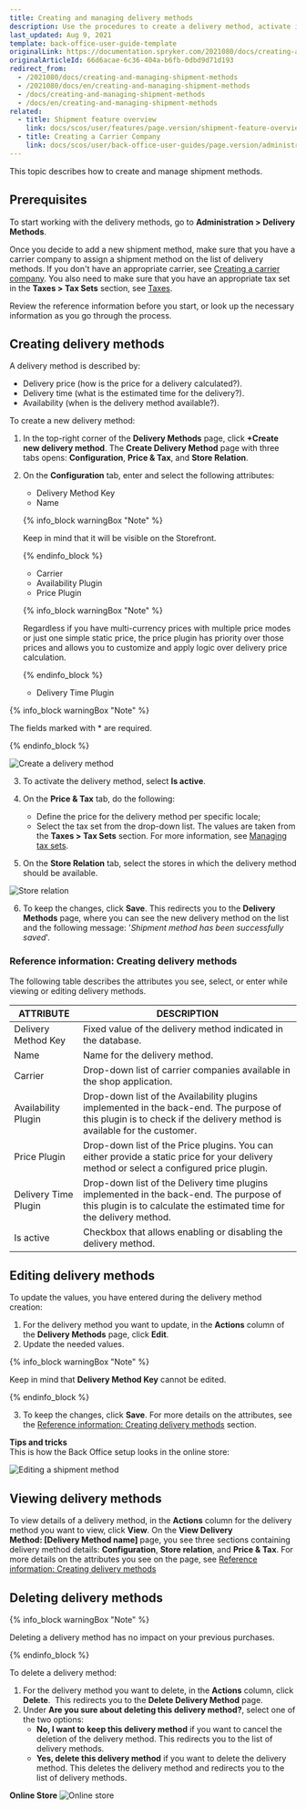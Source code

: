 ```yaml
---
title: Creating and managing delivery methods
description: Use the procedures to create a delivery method, activate it, set a price and tax set, and define a delivery method per store in the Back Office.
last_updated: Aug 9, 2021
template: back-office-user-guide-template
originalLink: https://documentation.spryker.com/2021080/docs/creating-and-managing-shipment-methods
originalArticleId: 66d6acae-6c36-404a-b6fb-0dbd9d71d193
redirect_from:
  - /2021080/docs/creating-and-managing-shipment-methods
  - /2021080/docs/en/creating-and-managing-shipment-methods
  - /docs/creating-and-managing-shipment-methods
  - /docs/en/creating-and-managing-shipment-methods
related:
  - title: Shipment feature overview
    link: docs/scos/user/features/page.version/shipment-feature-overview.html
  - title: Creating a Carrier Company
    link: docs/scos/user/back-office-user-guides/page.version/administration/delivery-methods/creating-carrier-companies.html
---
```


This topic describes how to create and manage shipment methods.

## Prerequisites

To start working with the delivery methods, go to **Administration&nbsp;<span aria-label="and then">></span> Delivery Methods**.

Once you decide to add a new shipment method, make sure that you have a carrier company to assign a shipment method on the list of delivery methods. If you don't have an appropriate carrier, see [Creating a carrier company](/docs/scos/user/back-office-user-guides/{{page.version}}/administration/delivery-methods/creating-carrier-companies.html). You also need to make sure that you have an appropriate tax set in the **Taxes&nbsp;<span aria-label="and then">></span> Tax Sets** section, see [Taxes](/docs/scos/user/features/{{page.version}}/tax-feature-overview.html).

Review the reference information before you start, or look up the necessary information as you go through the process.

## Creating delivery methods

A delivery method is described by:
* Delivery price (how is the price for a delivery calculated?).
* Delivery time (what is the estimated time for the delivery?).
* Availability (when is the delivery method available?).

To create a new delivery method:
1. In the top-right corner of the **Delivery Methods** page, click **+Create new delivery method**. The **Create Delivery Method** page with three tabs opens: **Configuration**, **Price & Tax**, and **Store Relation**.
2. On the **Configuration** tab, enter and select the following attributes:
   * Delivery Method Key
   * Name

   {% info_block warningBox "Note" %}

   Keep in mind that it will be visible on the Storefront.

   {% endinfo_block %}

   * Carrier
   * Availability Plugin
   * Price Plugin

   {% info_block warningBox "Note" %}

   Regardless if you have multi-currency prices with multiple price modes or just one simple static price, the price plugin has priority over those prices and allows you to customize and apply logic over delivery price calculation.

   {% endinfo_block %}

   * Delivery Time Plugin

{% info_block warningBox "Note" %}

The fields marked with * are required.

{% endinfo_block %}

![Create a delivery method](https://spryker.s3.eu-central-1.amazonaws.com/docs/User+Guides/Back+Office+User+Guides/Administration/Shipment/Creating+and+Managing+Shipment+Methods/create-delivery-method.png)

3. To activate the delivery method, select **Is active**.
4. On the **Price & Tax** tab, do the following:
   * Define the price for the delivery method per specific locale;
   * Select the tax set from the drop-down list. The values are taken from the **Taxes&nbsp;<span aria-label="and then">></span> Tax Sets** section. For more information, see [Managing tax sets](/docs/scos/user/back-office-user-guides/{{page.version}}/administration/tax-sets/managing-tax-sets.html).

5. On the **Store Relation** tab, select the stores in which the delivery method should be available.

![Store relation](https://spryker.s3.eu-central-1.amazonaws.com/docs/User+Guides/Back+Office+User+Guides/Administration/Shipment/Creating+and+Managing+Shipment+Methods/store-relation-delivery-method.png)

6. To keep the changes, click **Save**. This redirects you to the **Delivery Methods** page, where you can see the new delivery method on the list and the following message: '*Shipment method has been successfully saved*'.

### Reference information: Creating delivery methods

The following table describes the attributes you see, select, or enter while viewing or editing delivery methods.

| ATTRIBUTE | DESCRIPTION |
| --- | --- |
| Delivery Method Key | Fixed value of the delivery method indicated in the database. |
| Name | Name for the delivery method. |
| Carrier | Drop-down list of carrier companies available in the shop application. |
| Availability Plugin | Drop-down list of the Availability plugins implemented in the back-end. The purpose of this plugin is to check if the delivery method is available for the customer. |
| Price Plugin | Drop-down list of the Price plugins. You can either provide a static price for your delivery method or select a configured price plugin. |
| Delivery Time Plugin | Drop-down list of the Delivery time plugins implemented in the back-end. The purpose of this plugin is to calculate the estimated time for the delivery method. |
| Is active | Checkbox that allows enabling or disabling the delivery method. |

## Editing delivery methods

To update the values, you have entered during the delivery method creation:
1. For the delivery method you want to update, in the **Actions** column of the **Delivery Methods** page, click **Edit**.
2. Update the needed values.

{% info_block warningBox "Note" %}

Keep in mind that **Delivery Method Key** cannot be edited.

{% endinfo_block %}

3. To keep the changes, click **Save**. For more details on the attributes, see the [Reference information: Creating delivery methods](#reference-information-creating-delivery-methods) section.

**Tips and tricks**
<br>This is how the Back Office setup looks in the online store:

![Editing a shipment method](https://spryker.s3.eu-central-1.amazonaws.com/docs/User+Guides/Back+Office+User+Guides/Administration/Shipment/Creating+and+Managing+Shipment+Methods/editing-shipment-method.png)


## Viewing delivery methods

To view details of a delivery method, in the **Actions** column for the delivery method you want to view, click **View**. On the **View Delivery Method: [Delivery Method name]** page, you see three sections containing delivery method details: **Configuration**, **Store relation**, and **Price & Tax**. For more details on the attributes you see on the page, see [Reference information: Creating delivery methods](#reference-information-creating-delivery-methods) 

## Deleting delivery methods

{% info_block warningBox "Note" %}

Deleting a delivery method has no impact on your previous purchases.

{% endinfo_block %}

To delete a delivery method:

1. For the delivery method you want to delete, in the **Actions** column, click **Delete**.  This redirects you to the **Delete Delivery Method** page.
2. Under **Are you sure about deleting this delivery method?**, select one of the two options:
   * **No, I want to keep this delivery method** if you want to cancel the deletion of the delivery method. This redirects you to the list of delivery methods.
   * **Yes, delete this delivery method** if you want to delete the delivery method. This deletes the delivery method and redirects you to the list of delivery methods.

**Online Store**
![Online store](https://spryker.s3.eu-central-1.amazonaws.com/docs/User+Guides/Back+Office+User+Guides/Administration/Shipment/Creating+and+Managing+Shipment+Methods/online-store.png)
